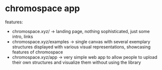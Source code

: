 # chromospace app
features:
- chromospace.xyz/ -> landing page, nothing sophisticated, just some intro, links
- chromospace.xyz/examples -> single canvas with several exemplary structures displayed with various visual representations, showcasing features of chromospace
- chromospace.xyz/app -> very simple web app to allow people to upload their own structures and visualize them without using the library
